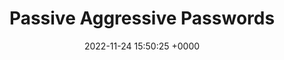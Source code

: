 ---
title: "Passive Aggressive Passwords"
link: "https://www.trypap.com"
date: "2022-11-24 15:50:25 +0000"
---